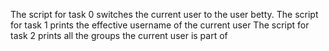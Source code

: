 The script for task 0 switches the current user to the user betty.
The script for task 1 prints the effective username of the current user
The script for task 2 prints all the groups the current user is part of
